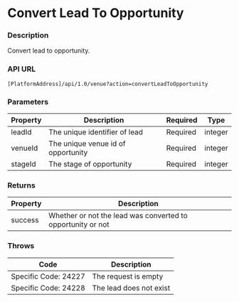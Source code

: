 # Convert Lead To Opportunity

### Description

Convert lead to opportunity.

### API URL

`[PlatformAddress]/api/1.0/venue?action=convertLeadToOpportunity`

### Parameters

| Property | Description | Required | Type |
| --- | --- | --- | --- |
| leadId | The unique identifier of lead | Required | integer |
| venueId | The unique venue id of opportunity | Required | integer |
| stageId | The stage of opportunity | Required | integer |

### Returns

| Property | Description |
| --- | --- |
| success | Whether or not the lead was converted to opportunity or not |

### Throws

| Code | Description |
| --- | --- |
| Specific Code: 24227 | The request is empty |
| Specific Code: 24228 | The lead does not exist |

